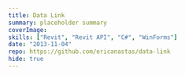 ```yaml
---
title: Data Link
summary: placeholder summary
coverImage:
skills: ["Revit", "Revit API", "C#", "WinForms"]
date: "2013-11-04"
repo: https://github.com/ericanastas/data-link
hide: true
---
```

